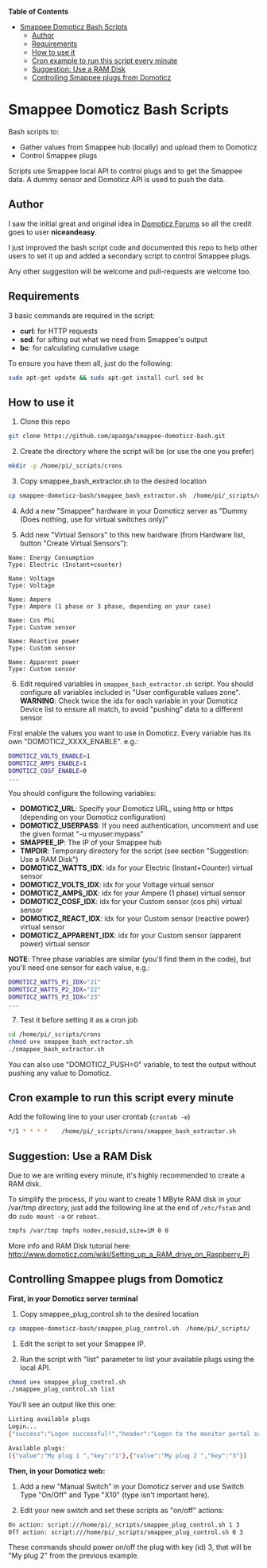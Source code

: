 **Table of Contents**

- [Smappee Domoticz Bash Scripts](#smappee-domoticz-bash-scripts)
  - [Author](#author)
  - [Requirements](#requirements)
  - [How to use it](#how-to-use-it)
  - [Cron example to run this script every minute](#cron-example-to-run-this-script-every-minute)
  - [Suggestion: Use a RAM Disk](#suggestion-use-a-ram-disk)
  - [Controlling Smappee plugs from Domoticz](#controlling-smappee-plugs-from-domoticz)

# Smappee Domoticz Bash Scripts
Bash scripts to:
- Gather values from Smappee hub (locally) and upload them to Domoticz
- Control Smappee plugs

Scripts use Smappee local API to control plugs and to get the Smappee data. A dummy sensor and Domoticz API is used to push the data.

## Author
I saw the initial great and original idea in [Domoticz Forums](https://www.domoticz.com/forum/viewtopic.php?f=31&t=7312&hilit=smappee&start=20) so all the credit goes to user **niceandeasy**.

I just improved the bash script code and documented this repo to help other users to set it up and added a secondary script to control Smappee plugs.

Any other suggestion will be welcome and pull-requests are welcome too.

## Requirements
3 basic commands are required in the script:
* **curl**: for HTTP requests
* **sed**: for sifting out what we need from Smappee's output
* **bc**: for calculating cumulative usage

To ensure you have them all, just do the following:
```bash
sudo apt-get update && sudo apt-get install curl sed bc
```

## How to use it
1) Clone this repo
  ```bash
  git clone https://github.com/apazga/smappee-domoticz-bash.git
  ```

2) Create the directory where the script will be (or use the one you prefer)
  ```bash
  mkdir -p /home/pi/_scripts/crons
  ```

3) Copy smappee_bash_extractor.sh to the desired location
  ```bash
  cp smappee-domoticz-bash/smappee_bash_extractor.sh  /home/pi/_scripts/crons
  ```

4) Add a new "Smappee" hardware in your Domoticz server as "Dummy (Does nothing, use for virtual switches only)"

5) Add new "Virtual Sensors" to this new hardware (from Hardware list, button "Create Virtual Sensors"):
  ```
  Name: Energy Consumption
  Type: Electric (Instant+counter)

  Name: Voltage
  Type: Voltage

  Name: Ampere
  Type: Ampere (1 phase or 3 phase, depending on your case)

  Name: Cos Phi
  Type: Custom sensor

  Name: Reactive power
  Type: Custom sensor
  
  Name: Apparent power
  Type: Custom sensor
```

6) Edit required variables in `smappee_bash_extractor.sh` script. You should configure all variables included in "User configurable values zone".
  **WARNING**: Check twice the idx for each variable in your Domoticz Device list to ensure all match, to avoid "pushing" data to a different sensor

  First enable the values you want to use in Domoticz. Every variable has its own "DOMOTICZ_XXXX_ENABLE". e.g.:
  ```bash
  DOMOTICZ_VOLTS_ENABLE=1
  DOMOTICZ_AMPS_ENABLE=1
  DOMOTICZ_COSF_ENABLE=0
  ...
  ```

  You should configure the following variables:
  * **DOMOTICZ_URL**: Specify your Domoticz URL, using http or https (depending on your Domoticz configuration)
  * **DOMOTICZ_USERPASS**: If you need authentication, uncomment and use the given format "-u myuser:mypass"
  * **SMAPPEE_IP**: The IP of your Smappee hub
  * **TMPDIR**: Temporary directory for the script (see section "Suggestion: Use a RAM Disk")
  * **DOMOTICZ_WATTS_IDX**: idx for your Electric (Instant+Counter) virtual sensor
  * **DOMOTICZ_VOLTS_IDX**: idx for your Voltage virtual sensor
  * **DOMOTICZ_AMPS_IDX**: idx for your Ampere (1 phase) virtual sensor
  * **DOMOTICZ_COSF_IDX**: idx for your Custom sensor (cos phi) virtual sensor
  * **DOMOTICZ_REACT_IDX**: idx for your Custom sensor (reactive power) virtual sensor
  * **DOMOTICZ_APPARENT_IDX**: idx for your Custom sensor (apparent power) virtual sensor

**NOTE**: Three phase variables are similar (you'll find them in the code), but you'll need one sensor for each value, e.g.: 
```bash
DOMOTICZ_WATTS_P1_IDX="21"
DOMOTICZ_WATTS_P2_IDX="22"
DOMOTICZ_WATTS_P3_IDX="23"
...
```

7) Test it before setting it as a cron job
  ```bash
  cd /home/pi/_scripts/crons
  chmod u+x smappee_bash_extractor.sh
  ./smappee_bash_extractor.sh
  ```
  You can also use "DOMOTICZ_PUSH=0" variable, to test the output without pushing any value to Domoticz.


## Cron example to run this script every minute
Add the following line to your user crontab (`crontab -e`)
```bash
*/1 * * * *    /home/pi/_scripts/crons/smappee_bash_extractor.sh
```

## Suggestion: Use a RAM Disk
Due to we are writing every minute, it's highly recommended to create a RAM disk.

To simplify the process, if you want to create 1 MByte RAM disk in your /var/tmp directory, just add the following line at the end of `/etc/fstab` and do `sudo mount -a` or `reboot`.

```bash
tmpfs /var/tmp tmpfs nodev,nosuid,size=1M 0 0
```

More info and RAM Disk tutorial here: http://www.domoticz.com/wiki/Setting_up_a_RAM_drive_on_Raspberry_Pi

## Controlling Smappee plugs from Domoticz

**First, in your Domoticz server terminal**

1. Copy smappee_plug_control.sh to the desired location
  ```bash
  cp smappee-domoticz-bash/smappee_plug_control.sh  /home/pi/_scripts/
  ```

1. Edit the script to set your Smappee IP.

1. Run the script with "list" parameter to list your available plugs using the local API.
```bash
chmod u+x smappee_plug_control.sh
./smappee_plug_control.sh list
```

You'll see an output like this one:
```bash
Listing available plugs
Login...
{"success":"Logon successful!","header":"Logon to the monitor portal successful..."}

Available plugs:
[{"value":"My plug 1 ","key":"1"},{"value":"My plug 2 ","key":"3"}]
```

**Then, in your Domoticz web:**

1. Add a new "Manual Switch" in your Domoticz server and use Switch Type "On/Off" and Type "X10" (type isn't important here).

1. Edit your new switch and set these scripts as "on/off" actions:
```bash
On action: script:///home/pi/_scripts/smappee_plug_control.sh 1 3
Off action: script:///home/pi/_scripts/smappee_plug_control.sh 0 3
```

These commands should power on/off the plug with key (id) 3, that will be "My plug 2" from the previous example.
